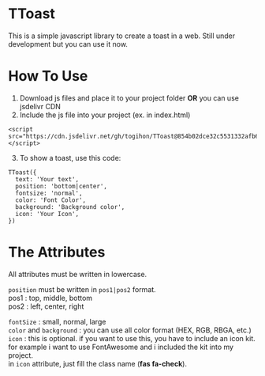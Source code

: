 # TToast
This is a simple javascript library to create a toast in a web. Still under development but you can use it now.

# How To Use
1. Download js files and place it to your project folder **OR** you can use jsdelivr CDN 
2. Include the js file into your project (ex. in index.html)  
```
<script src="https://cdn.jsdelivr.net/gh/togihon/TToast@854b02dce32c5531332afb6d41b5088019207045/ttoast.js"></script>
```
3. To show a toast, use this code:

```
TToast({
  text: 'Your text',
  position: 'bottom|center',
  fontsize: 'normal',
  color: 'Font Color',
  background: 'Background color',
  icon: 'Your Icon',
})
```
# The Attributes
All attributes must be written in lowercase.  
  
`position` must be written in `pos1|pos2` format.  
pos1 : top, middle, bottom  
pos2 : left, center, right

`fontSize` : small, normal, large  
`color` and `background` : you can use all color format (HEX, RGB, RBGA, etc.)  
`icon` : this is optional. if you want to use this, you have to include an icon kit. for example i want to use FontAwesome and i included the kit into my project.  
in `icon` attribute, just fill the class name (**fas fa-check**).

